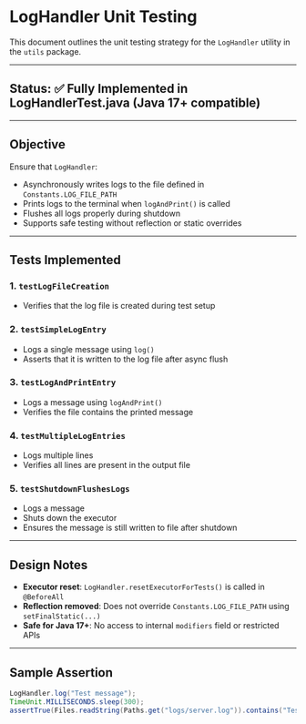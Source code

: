 # LogHandler Unit Testing

This document outlines the unit testing strategy for the `LogHandler` utility in the `utils` package.

---

## Status: ✅ Fully Implemented in LogHandlerTest.java (Java 17+ compatible)

---

## Objective

Ensure that `LogHandler`:
- Asynchronously writes logs to the file defined in `Constants.LOG_FILE_PATH`
- Prints logs to the terminal when `logAndPrint()` is called
- Flushes all logs properly during shutdown
- Supports safe testing without reflection or static overrides

---

## Tests Implemented

### 1. `testLogFileCreation`
- Verifies that the log file is created during test setup

### 2. `testSimpleLogEntry`
- Logs a single message using `log()`
- Asserts that it is written to the log file after async flush

### 3. `testLogAndPrintEntry`
- Logs a message using `logAndPrint()`
- Verifies the file contains the printed message

### 4. `testMultipleLogEntries`
- Logs multiple lines
- Verifies all lines are present in the output file

### 5. `testShutdownFlushesLogs`
- Logs a message
- Shuts down the executor
- Ensures the message is still written to file after shutdown

---

## Design Notes

- **Executor reset**: `LogHandler.resetExecutorForTests()` is called in `@BeforeAll`
- **Reflection removed**: Does not override `Constants.LOG_FILE_PATH` using `setFinalStatic(...)`
- **Safe for Java 17+**: No access to internal `modifiers` field or restricted APIs

---

## Sample Assertion

```java
LogHandler.log("Test message");
TimeUnit.MILLISECONDS.sleep(300);
assertTrue(Files.readString(Paths.get("logs/server.log")).contains("Test message"));

